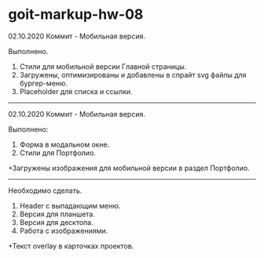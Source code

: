 # goit-markup-hw-08

02.10.2020
Коммит - Мобильная версия.

Выполнено.

1. Стили для мобильной версии Главной страницы.
2. Загружены, оптимизированы и добавлены в спрайт svg файлы для бургер-меню.
3. Placeholder для списка и ссылки.

---

02.10.2020
Коммит - Мобильная версия.

Выполнено:

1. Форма в модальном окне.
2. Стили для Портфолио.

+Загружены изображения для мобильной версии в раздел Портфолио.

---

Необходимо сделать.

1. Header с выпадающим меню.
2. Версия для планшета.
3. Версия для десктопа.
4. Работа с изображениями.

+Текст overlay в карточках проектов.
